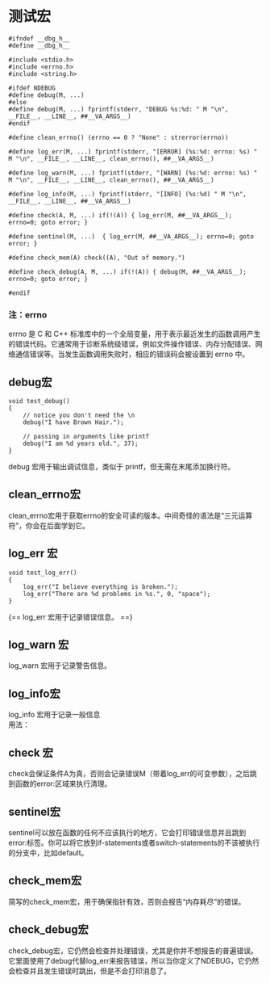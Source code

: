 # 测试宏
~~~
#ifndef __dbg_h__
#define __dbg_h__

#include <stdio.h>
#include <errno.h>
#include <string.h>

#ifdef NDEBUG
#define debug(M, ...)
#else
#define debug(M, ...) fprintf(stderr, "DEBUG %s:%d: " M "\n", __FILE__, __LINE__, ##__VA_ARGS__)
#endif

#define clean_errno() (errno == 0 ? "None" : strerror(errno))

#define log_err(M, ...) fprintf(stderr, "[ERROR] (%s:%d: errno: %s) " M "\n", __FILE__, __LINE__, clean_errno(), ##__VA_ARGS__)

#define log_warn(M, ...) fprintf(stderr, "[WARN] (%s:%d: errno: %s) " M "\n", __FILE__, __LINE__, clean_errno(), ##__VA_ARGS__)

#define log_info(M, ...) fprintf(stderr, "[INFO] (%s:%d) " M "\n", __FILE__, __LINE__, ##__VA_ARGS__)

#define check(A, M, ...) if(!(A)) { log_err(M, ##__VA_ARGS__); errno=0; goto error; }

#define sentinel(M, ...)  { log_err(M, ##__VA_ARGS__); errno=0; goto error; }

#define check_mem(A) check((A), "Out of memory.")

#define check_debug(A, M, ...) if(!(A)) { debug(M, ##__VA_ARGS__); errno=0; goto error; }

#endif
~~~
### 注：errno  
errno 是 C 和 C++ 标准库中的一个全局变量，用于表示最近发生的函数调用产生的错误代码。它通常用于诊断系统级错误，例如文件操作错误、内存分配错误、网络通信错误等。当发生函数调用失败时，相应的错误码会被设置到 errno 中。  
	
	
## debug宏  
~~~
void test_debug()
{
    // notice you don't need the \n
    debug("I have Brown Hair.");

    // passing in arguments like printf
    debug("I am %d years old.", 37);
}
~~~
debug 宏用于输出调试信息，类似于 printf，但无需在末尾添加换行符。  
	
## clean_errno宏  
clean_errno宏用于获取errno的安全可读的版本。中间奇怪的语法是“三元运算符”，你会在后面学到它。  
	
	
##  log_err 宏  
~~~
void test_log_err()
{
    log_err("I believe everything is broken.");
    log_err("There are %d problems in %s.", 0, "space");
}
~~~
{== log_err 宏用于记录错误信息。 ==}  
	
	
## log_warn 宏  
log_warn 宏用于记录警告信息。  
	
	
## log_info宏  
log_info 宏用于记录一般信息   
用法：
	
	
	
## check 宏  
check会保证条件A为真，否则会记录错误M（带着log_err的可变参数），之后跳到函数的error:区域来执行清理。  
	
	
## sentinel宏  
sentinel可以放在函数的任何不应该执行的地方，它会打印错误信息并且跳到error:标签。你可以将它放到if-statements或者switch-statements的不该被执行的分支中，比如default。  
	
	
## check_mem宏  
简写的check_mem宏，用于确保指针有效，否则会报告“内存耗尽”的错误。    
	
	
## check_debug宏  
check_debug宏，它仍然会检查并处理错误，尤其是你并不想报告的普遍错误。它里面使用了debug代替log_err来报告错误，所以当你定义了NDEBUG，它仍然会检查并且发生错误时跳出，但是不会打印消息了。  